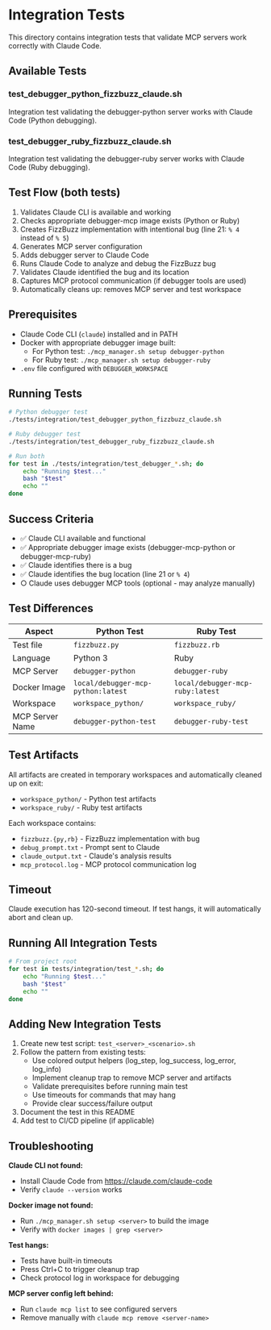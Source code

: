 # Integration Tests

This directory contains integration tests that validate MCP servers work correctly with Claude Code.

## Available Tests

### test_debugger_python_fizzbuzz_claude.sh

Integration test validating the debugger-python server works with Claude Code (Python debugging).

### test_debugger_ruby_fizzbuzz_claude.sh

Integration test validating the debugger-ruby server works with Claude Code (Ruby debugging).

## Test Flow (both tests)

1. Validates Claude CLI is available and working
2. Checks appropriate debugger-mcp image exists (Python or Ruby)
3. Creates FizzBuzz implementation with intentional bug (line 21: `% 4` instead of `% 5`)
4. Generates MCP server configuration
5. Adds debugger server to Claude Code
6. Runs Claude Code to analyze and debug the FizzBuzz bug
7. Validates Claude identified the bug and its location
8. Captures MCP protocol communication (if debugger tools are used)
9. Automatically cleans up: removes MCP server and test workspace

## Prerequisites

- Claude Code CLI (`claude`) installed and in PATH
- Docker with appropriate debugger image built:
  - For Python test: `./mcp_manager.sh setup debugger-python`
  - For Ruby test: `./mcp_manager.sh setup debugger-ruby`
- `.env` file configured with `DEBUGGER_WORKSPACE`

## Running Tests

```bash
# Python debugger test
./tests/integration/test_debugger_python_fizzbuzz_claude.sh

# Ruby debugger test
./tests/integration/test_debugger_ruby_fizzbuzz_claude.sh

# Run both
for test in ./tests/integration/test_debugger_*.sh; do
    echo "Running $test..."
    bash "$test"
    echo ""
done
```

## Success Criteria

- ✅ Claude CLI available and functional
- ✅ Appropriate debugger image exists (debugger-mcp-python or debugger-mcp-ruby)
- ✅ Claude identifies there is a bug
- ✅ Claude identifies the bug location (line 21 or `% 4`)
- ○ Claude uses debugger MCP tools (optional - may analyze manually)

## Test Differences

| Aspect | Python Test | Ruby Test |
|--------|------------|-----------|
| Test file | `fizzbuzz.py` | `fizzbuzz.rb` |
| Language | Python 3 | Ruby |
| MCP Server | `debugger-python` | `debugger-ruby` |
| Docker Image | `local/debugger-mcp-python:latest` | `local/debugger-mcp-ruby:latest` |
| Workspace | `workspace_python/` | `workspace_ruby/` |
| MCP Server Name | `debugger-python-test` | `debugger-ruby-test` |

## Test Artifacts

All artifacts are created in temporary workspaces and automatically cleaned up on exit:
- `workspace_python/` - Python test artifacts
- `workspace_ruby/` - Ruby test artifacts

Each workspace contains:
- `fizzbuzz.{py,rb}` - FizzBuzz implementation with bug
- `debug_prompt.txt` - Prompt sent to Claude
- `claude_output.txt` - Claude's analysis results
- `mcp_protocol.log` - MCP protocol communication log

## Timeout

Claude execution has 120-second timeout. If test hangs, it will automatically abort and clean up.

## Running All Integration Tests

```bash
# From project root
for test in tests/integration/test_*.sh; do
    echo "Running $test..."
    bash "$test"
    echo ""
done
```

## Adding New Integration Tests

1. Create new test script: `test_<server>_<scenario>.sh`
2. Follow the pattern from existing tests:
   - Use colored output helpers (log_step, log_success, log_error, log_info)
   - Implement cleanup trap to remove MCP server and artifacts
   - Validate prerequisites before running main test
   - Use timeouts for commands that may hang
   - Provide clear success/failure output
3. Document the test in this README
4. Add test to CI/CD pipeline (if applicable)

## Troubleshooting

**Claude CLI not found:**
- Install Claude Code from https://claude.com/claude-code
- Verify `claude --version` works

**Docker image not found:**
- Run `./mcp_manager.sh setup <server>` to build the image
- Verify with `docker images | grep <server>`

**Test hangs:**
- Tests have built-in timeouts
- Press Ctrl+C to trigger cleanup trap
- Check protocol log in workspace for debugging

**MCP server config left behind:**
- Run `claude mcp list` to see configured servers
- Remove manually with `claude mcp remove <server-name>`
